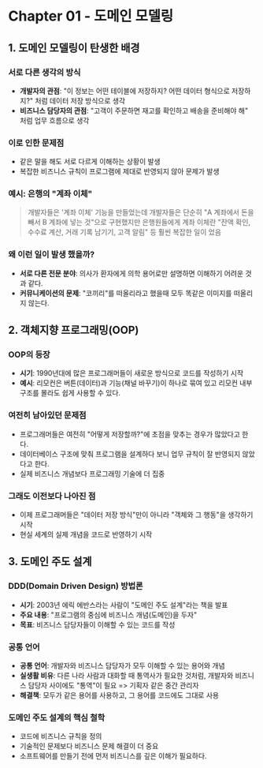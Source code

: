 # Chapter 01 - 도메인 모델링

## 1. 도메인 모델링이 탄생한 배경

### 서로 다른 생각의 방식
* **개발자의 관점**: "이 정보는 어떤 테이블에 저장하지? 어떤 데이터 형식으로 저장하지?" 처럼 데이터 저장 방식으로 생각
* **비즈니스 담당자의 관점**: "고객이 주문하면 재고를 확인하고 배송을 준비해야 해" 처럼 업무 흐름으로 생각

### 이로 인한 문제점
* 같은 말을 해도 서로 다르게 이해하는 상황이 발생
* 복잡한 비즈니스 규칙이 프로그램에 제대로 반영되지 않아 문제가 발생

### 예시: 은행의 "계좌 이체"
> 개발자들은 '계좌 이체' 기능을 만들었는데 
> 개발자들은 단순히 "A 계좌에서 돈을 빼서 B 계좌에 넣는 것"으로 구현했지만
> 은행원들에게 계좌 이체란 "잔액 확인, 수수료 계산, 거래 기록 남기기, 고객 알림" 등 
> 훨씬 복잡한 일이 었음

### 왜 이런 일이 발생 했을까?
* **서로 다른 전문 분야**: 의사가 환자에게 의학 용어로만 설명하면 이해하기 어려운 것과 같다.
* **커뮤니케이션의 문제**: "코끼리"를 떠올리라고 했을때 모두 똑같은 이미지를 떠올리지 않는다.

## 2. 객체지향 프로그래밍(OOP)
### OOP의 등장
* **시기**: 1990년대에 많은 프로그래머들이 새로운 방식으로 코드를 작성하기 시작
* **예시**: 리모컨은 버튼(데이터)과 기능(채널 바꾸기)이 하나로 묶여 있고 리모컨 내부 구조를 몰라도 쉽게 사용할 수 있다.

### 여전히 남아있던 문제점
* 프로그래머들은 여전히 "어떻게 저장할까?"에 초점을 맞추는 경우가 많았다고 한다.
* 데이터베이스 구조에 맞춰 프로그램을 설계하다 보니 업무 규칙이 잘 반영되지 않았다고 한다.
* 실제 비즈니스 개념보다 프로그래밍 기술에 더 집중

### 그래도 이전보다 나아진 점
* 이제 프로그래머들은 "데이터 저장 방식"만이 아니라 "객체와 그 행동"을 생각하기 시작
* 현실 세계의 실제 개념을 코드로 반영하기 시작

## 3. 도메인 주도 설계

### DDD(Domain Driven Design) 방법론
* **시기**: 2003년 에릭 에반스라는 사람이 "도메인 주도 설계"라는 책을 발표
* **주요 내용**: "프로그램의 중심에 비즈니스 개념(도메인)을 두자"
* **목표**: 비즈니스 담당자들이 이해할 수 있는 코드를 작성

### 공통 언어
* **공통 언어**: 개발자와 비즈니스 담당자가 모두 이해할 수 있는 용어와 개념
* **실생활 비유**: 다른 나라 사람과 대화할 때 통역사가 필요한 것처럼, 개발자와 비즈니스 담당자 사이에도 "통역"이 필요 => 기획자 같은 중간 관리자
* **해결책**: 모두가 같은 용어를 사용하고, 그 용어를 코드에도 그대로 사용

### 도메인 주도 설계의 핵심 철학
* 코드에 비즈니스 규칙을 정의 
* 기술적인 문제보다 비즈니스 문제 해결이 더 중요
* 소프트웨어를 만들기 전에 먼저 비즈니스를 깊은 이해가 필요하다.
